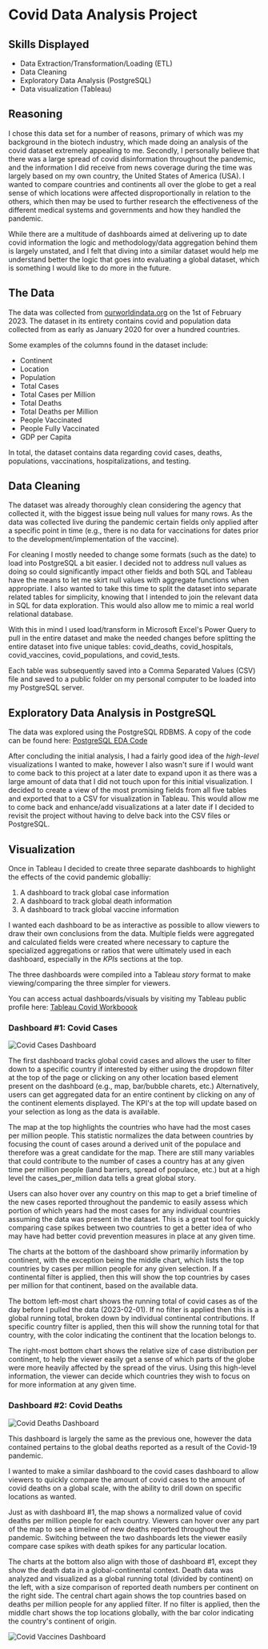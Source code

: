 # Covid Data Analysis Project

## Skills Displayed 

* Data Extraction/Transformation/Loading (ETL)
* Data Cleaning
* Exploratory Data Analysis (PostgreSQL)
* Data visualization (Tableau)

## Reasoning

I chose this data set for a number of reasons, primary of which was my background in the biotech industry, which made doing an analysis of the covid dataset extremely appealing to me. Secondly, I personally believe that there was a large spread of covid disinformation throughout the pandemic, and the information I did receive from news coverage during the time was largely based on my own country, the United States of America (USA). I wanted to compare countries and continents all over the globe to get a real sense of which locations were affected disproportionally in relation to the others, which then may be used to further research the effectiveness of the different medical systems and governments and how they handled the pandemic. 

While there are a multitude of dashboards aimed at delivering up to date covid information the logic and methodology/data aggregation behind them is largely unstated, and I felt that diving into a similar dataset would help me understand better the logic that goes into evaluating a global dataset, which is something I would like to do more in the future. 

## The Data

The data was collected from [ourworldindata.org](https://ourworldindata.org/covid-deaths) on the 1st of February 2023. The dataset in its entirety contains covid and population data collected from as early as January 2020 for over a hundred countries. 

Some examples of the columns found in the dataset include:

* Continent
* Location
* Population
* Total Cases
* Total Cases per Million
* Total Deaths
* Total Deaths per Million
* People Vaccinated
* People Fully Vaccinated
* GDP per Capita

In total, the dataset contains data regarding covid cases, deaths, populations, vaccinations, hospitalizations, and testing. 

## Data Cleaning

The dataset was already thoroughly clean considering the agency that collected it, with the biggest issue being null values for many rows. As the data was collected live during the pandemic  certain fields only applied after a specific point in time (e.g., there is no data for vaccinations for dates prior to the development/implementation of the vaccine). 

For cleaning I mostly needed to change some formats (such as the date) to load into PostgreSQL a bit easier. I decided not to address null values as doing so could significantly impact other fields and both SQL and Tableau have the means to let me skirt null values with aggregate functions when appropriate. I also wanted to take this time to split the dataset into separate related tables for simplicity, knowing that I intended to join the relevant data in SQL for data exploration. This would also allow me to mimic a real world relational database. 

With this in mind I used load/transform in Microsoft Excel's Power Query to pull in the entire dataset and make the needed changes before splitting the entire dataset into five unique tables: covid_deaths, covid_hospitals, covid_vaccines, covid_populations, and covid_tests. 

Each table was subsequently saved into a Comma Separated Values (CSV) file and saved to a public folder on my personal computer to be loaded into my PostgreSQL server. 

## Exploratory Data Analysis in PostgreSQL

The data was explored using the PostgreSQL RDBMS. A copy of the code can be found here: [PostgreSQL EDA Code](https://github.com/Cypho-Dyas/tesmith_portolio_projects/blob/main/1%20-%20Covid%20Data%20Analysis/Covid%20Data%20Analysis%20Project%20EDA.sql) 

After concluding the initial analysis, I had a fairly good idea of the *high-level* visualizations I wanted to make, however I also wasn't sure if I would want to come back to this project at a later date to expand upon it as there was a large amount of data that I did not touch upon for this initial visualization. I decided to create a view of the most promising fields from all five tables and exported that to a CSV for visualization in Tableau. This would allow me to come back and enhance/add visualizations at a later date if I decided to revisit the project without having to delve back into the CSV files or PostgreSQL.

## Visualization

Once in Tableau I decided to create three separate dashboards to highlight the effects of the covid pandemic globalliy: 

1. A dashboard to track global case information
2. A dashboard to track global death information
3. A dashboard to track global vaccine information 

I wanted each dashboard to be as interactive as possible to allow viewers to draw their own conclusions from the data. Multiple fields were aggregated and calculated fields were created where necessary to capture the specialized aggregations or ratios that were ultimately used in each dashboard, especially in the *KPIs* sections at the top. 

The three dashboards were compiled into a Tableau *story* format to make viewing/comparing the three simpler for viewers. 

You can access actual dashboards/visuals by visiting my Tableau public profile here: [Tableau Covid Workboook](https://public.tableau.com/app/profile/travis.smith7313/viz/CovidWorkbook_16757822300150/CovidDashboards) 

### Dashboard #1: Covid Cases

![Covid Cases Dashboard](https://github.com/Cypho-Dyas/tesmith_portolio_projects/blob/main/1%20-%20Covid%20Data%20Analysis/Covid%20Cases%20Dashboard.PNG)

The first dashboard tracks global covid cases and allows the user to filter down to a specific country if interested by either using the dropdown filter at the top of the page or clicking on any other location based element present on the dashboard (e.g., map, bar/bubble charets, etc.) Alternatively, users can get aggregated data for an entire continent by clicking on any of the continent elements displayed. The KPI's at the top will update based on your selection as long as the data is available. 

The map at the top highlights the countries who have had the most cases per million people. This statistic normalizes the data between countries by focusing the count of cases around a derived unit of the populace and therefore was a great candidate for the map. There are still many variables that could contribute to the number of cases a country has at any given time per million people (land barriers, spread of populace, etc.) but at a high level the cases_per_million data tells a great global story. 

Users can also hover over any country on this map to get a brief timeline of the new cases reported throughout the pandemic to easily assess which portion of which years had the most cases for any individual countries assuming the data was present in the dataset. This is a great tool for quickly comparing case spikes between two countries to get a better idea of who may have had better covid prevention measures in place at any given time.

The charts at the bottom of the dashboard show primarily information by continent, with the exception being the middle chart, which lists the top countries by cases per million people for any given selection. If a continental filter is applied, then this will show the top countries by cases per million for that continent, based on the available data. 

The bottom left-most chart shows the running total of covid cases as of the day before I pulled the data (2023-02-01). If no filter is applied then this is a global running total, broken down by individual continental contributions. If specific country filter is applied, then this will show the running total for that country, with the color indicating the continent that the location belongs to. 

The right-most bottom chart shows the relative size of case distribution per continent, to help the viewer easily get a sense of which parts of the globe were more heavily affected by the spread of the virus. Using this high-level information, the viewer can decide which countries they wish to focus on for more information at any given time. 

### Dashboard #2: Covid Deaths

![Covid Deaths Dashboard](https://github.com/Cypho-Dyas/tesmith_portolio_projects/blob/main/1%20-%20Covid%20Data%20Analysis/Covid%20Deaths%20Dashboard.PNG)

This dashboard is largely the same as the previous one, however the data contained pertains to the global deaths reported as a result of the Covid-19 pandemic. 

I wanted to make a similar dashboard to the covid cases dashboard to allow viewers to quickly compare the amount of covid cases to the amount of covid deaths on a global scale, with the ability to drill down on specific locations as wanted. 

Just as with dashboard #1, the map shows a normalized value of covid deaths per million people for each country. Viewers can hover over any part of the map to see a timeline of new deaths reported throughout the pandemic. Switching between the two dashboards lets the viewer easily compare case spikes with death spikes for any particular location. 

The charts at the bottom also align with those of dashboard #1, except they show the death data in a global-continental context. Death data was analyzed and visualized as a global running total (divided by continent) on the left, with a size comparison of reported death numbers per continent on the right side. The central chart again shows the top countries based on deaths per million people for any applied filter. If no filter is applied, then the middle chart shows the top locations globally, with the bar color indicating the country's continent of origin. 


![Covid Vaccines Dashboard](https://github.com/Cypho-Dyas/tesmith_portolio_projects/blob/main/1%20-%20Covid%20Data%20Analysis/Covid%20Vaccines%20Dashboard.PNG)

